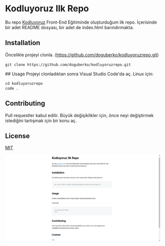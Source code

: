 # Kodluyoruz Ilk Repo
Bu repo [Kodluyoruz](https://www.kodluyoruz.org/) Front-End Eğitiminde oluşturduğum ilk repo. İçerisinde bir adet README dosyası, bir adet de index.html barındırmakta.

## Installation
Öncelikle projeyi clonla. (https://github.com/doguberko/kodluyoruzrepo.git)

`git clone https://github.com/doguberko/kodluyoruzrepo.git`

## Usage
Projeyi clonladıktan sonra Visual Studio Code'da aç.
Linux için:
```
cd kodluyoruzrepo
code .
```

## Contributing
Pull requestler kabul edilir. Büyük değişiklikler için, önce neyi değiştirmek istediğini tartışmak için bir konu aç.

## License
[MIT](https://github.com/git/git-scm.com/blob/main/MIT-LICENSE.txt)

![Proje resmi](https://raw.githubusercontent.com/Kodluyoruz/taskforce/main/git/odev1/figures/markdown.png)